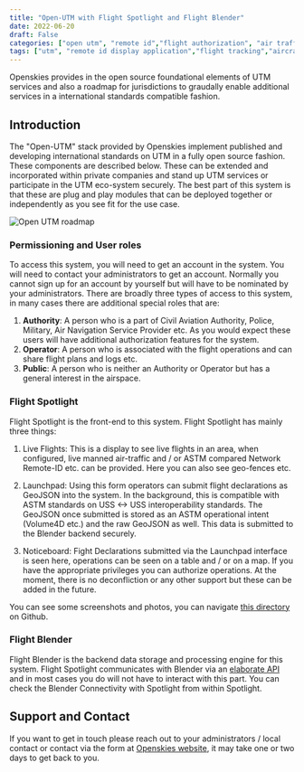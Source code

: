 ```yaml
---
title: "Open-UTM with Flight Spotlight and Flight Blender"
date: 2022-06-20
draft: False
categories: ["open utm", "remote id","flight authorization", "air traffic"]
tags: ["utm", "remote id display application","flight tracking","aircraft surveillance"]
---
```


Openskies provides in the open source foundational elements of UTM services and also a roadmap for jurisdictions to graudally enable additional services in a international standards compatible fashion.
<!--more-->

## Introduction
The "Open-UTM" stack provided by Openskies implement published and developing international standards on UTM in a fully open source fashion. These components are described below. These can be extended and incorporated within private companies and stand up UTM services or participate in the UTM eco-system securely. The best part of this system is that these are plug and play modules that can be deployed together or independently as you see fit for the use case. 

![Open UTM roadmap](/images/open-utm.roadmap.png)

### Permissioning and User roles
To access this system, you will need to get an account in the system. You will need to contact your administrators to get an account. Normally you cannot sign up for an account by yourself but will have to be nominated by your administrators. There are broadly three types of access to this system, in many cases there are additional special roles that are: 

1. **Authority**: A person who is a part of Civil Aviation Authority, Police, Military, Air Navigation Service Provider etc. As you would expect these users will have additional authorization features for the system. 
2. **Operator**: A person who is associated with the flight operations and can share flight plans and logs etc. 
3. **Public**: A person who is neither an Authority or Operator but has a general interest in the airspace. 

### Flight Spotlight
Flight Spotlight is the front-end to this system. Flight Spotlight has mainly three things: 

1. Live Flights: This is a display to see live flights in an area, when configured, live manned air-traffic and / or ASTM compared Network Remote-ID etc. can be provided. Here you can also see geo-fences etc. 

2. Launchpad: Using this form operators can submit flight declarations as GeoJSON into the system. In the background, this is compatible with ASTM standards on USS <-> USS interoperability standards. The GeoJSON once submitted is stored as an ASTM operational intent (Volume4D etc.) and the raw GeoJSON as well. This data is submitted to the Blender backend securely. 

3. Noticeboard: Fight Declarations submitted via the Launchpad interface is seen here, operations can be seen on a table and / or on a map. If you have the appropriate privileges you can authorize operations. At the moment, there is no deconfliction or any other support but these can be added in the future. 

You can see some screenshots and photos, you can navigate [this directory](https://github.com/openskies-sh/flight-spotlight/tree/master/images/screenshots) on Github.

### Flight Blender
Flight Blender is the backend data storage and processing engine for this system. Flight Spotlight communicates with Blender via an <a href="http://redocly.github.io/redoc/?url=https://raw.githubusercontent.com/openskies-sh/flight-blender/master/api/flight-blender-1.0.0-resolved.yaml">elaborate API</a> and in most cases you do will not have to interact with this part. You can check the Blender Connectivity with Spotlight from within Spotlight. 

## Support and Contact 
If you want to get in touch please reach out to your administrators / local contact or contact via the form at [Openskies website](https://about.openskies.sh/#contact), it may take one or two days to get back to you.